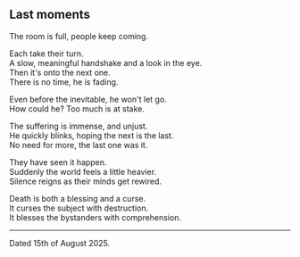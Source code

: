 ## Last moments

The room is full, people keep coming.

Each take their turn.  
A slow, meaningful handshake and a look in the eye.  
Then it's onto the next one.  
There is no time, he is fading.

Even before the inevitable, he won't let go.  
How could he? Too much is at stake.

The suffering is immense, and unjust.  
He quickly blinks, hoping the next is the last.  
No need for more, the last one was it.

They have seen it happen.  
Suddenly the world feels a little heavier.  
Silence reigns as their minds get rewired.

Death is both a blessing and a curse.  
It curses the subject with destruction.  
It blesses the bystanders with comprehension.

---

Dated 15th of August 2025.
